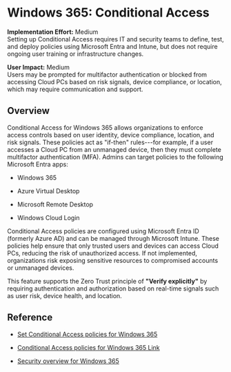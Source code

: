 # Windows 365: Conditional Access

**Implementation Effort:** Medium  
Setting up Conditional Access requires IT and security teams to define, test, and deploy policies using Microsoft Entra and Intune, but does not require ongoing user training or infrastructure changes.

**User Impact:** Medium  
Users may be prompted for multifactor authentication or blocked from accessing Cloud PCs based on risk signals, device compliance, or location, which may require communication and support.

## Overview
Conditional Access for Windows 365 allows organizations to enforce access controls based on user identity, device compliance, location, and risk signals. These policies act as \"if-then\" rules---for example, if a user accesses a Cloud PC from an unmanaged device, then they must complete multifactor authentication (MFA). Admins can target policies to the following Microsoft Entra apps:

- Windows 365

- Azure Virtual Desktop

- Microsoft Remote Desktop

- Windows Cloud Login

Conditional Access policies are configured using Microsoft Entra ID (formerly Azure AD) and can be managed through Microsoft Intune. These policies help ensure that only trusted users and devices can access Cloud PCs, reducing the risk of unauthorized access. If not implemented, organizations risk exposing sensitive resources to compromised accounts or unmanaged devices.

This feature supports the Zero Trust principle of **\"Verify explicitly\"** by requiring authentication and authorization based on real-time signals such as user risk, device health, and location.

## Reference

- [Set Conditional Access policies for Windows 365](https://learn.microsoft.com/en-us/windows-365/enterprise/set-conditional-access-policies)

- [Conditional Access policies for Windows 365 Link](https://learn.microsoft.com/en-us/windows-365/link/conditional-access-policies)

- [Security overview for Windows 365](https://learn.microsoft.com/en-us/windows-365/enterprise/security-guidelines)
